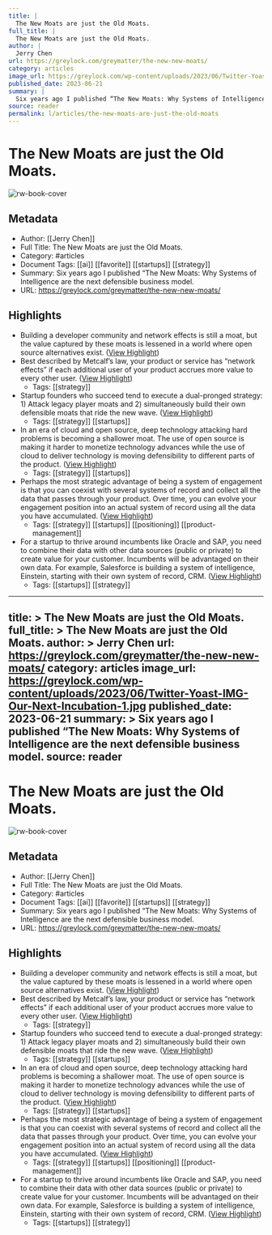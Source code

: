 ```yaml
---
title: |
  The New Moats are just the Old Moats.
full_title: |
  The New Moats are just the Old Moats.
author: |
  Jerry Chen
url: https://greylock.com/greymatter/the-new-new-moats/
category: articles
image_url: https://greylock.com/wp-content/uploads/2023/06/Twitter-Yoast-IMG-Our-Next-Incubation-1.jpg
published_date: 2023-06-21
summary: |
  Six years ago I published “The New Moats: Why Systems of Intelligence are the next defensible business model.
source: reader
permalink: l/articles/the-new-moats-are-just-the-old-moats
---
```

# The New Moats are just the Old Moats.

![rw-book-cover](https://greylock.com/wp-content/uploads/2023/06/Twitter-Yoast-IMG-Our-Next-Incubation-1.jpg)

## Metadata
- Author: [[Jerry Chen]]
- Full Title: The New Moats are just the Old Moats.
- Category: #articles
- Document Tags: [[ai]] [[favorite]] [[startups]] [[strategy]] 
- Summary: Six years ago I published “The New Moats: Why Systems of Intelligence are the next defensible business model.
- URL: https://greylock.com/greymatter/the-new-new-moats/

## Highlights
- Building a developer community and network effects is still a moat, but the value captured by these moats is lessened in a world where open source alternatives exist. ([View Highlight](https://read.readwise.io/read/01haa3n3j69rndepq9e5xt5vf7))
- Best described by Metcalf’s law, your product or service has “network effects” if each additional user of your product accrues more value to every other user. ([View Highlight](https://read.readwise.io/read/01haa3rbk3md6mvd5hkhfhqsd7))
    - Tags: [[strategy]] 
- Startup founders who succeed tend to execute a dual-pronged strategy: 1) Attack legacy player moats and 2) simultaneously build their own defensible moats that ride the new wave. ([View Highlight](https://read.readwise.io/read/01haa3y6xh9aa6zxx1manvhn9p))
    - Tags: [[strategy]] [[startups]] 
- In an era of cloud and open source, deep technology attacking hard problems is becoming a shallower moat. The use of open source is making it harder to monetize technology advances while the use of cloud to deliver technology is moving defensibility to different parts of the product. ([View Highlight](https://read.readwise.io/read/01haa40xg3jxqngnwsjh8g56hv))
    - Tags: [[strategy]] [[startups]] 
- Perhaps the most strategic advantage of being a system of engagement is that you can coexist with several systems of record and collect all the data that passes through your product. Over time, you can evolve your engagement position into an actual system of record using all the data you have accumulated. ([View Highlight](https://read.readwise.io/read/01haa47w2ds3k46mqkx00pm6vm))
    - Tags: [[strategy]] [[startups]] [[positioning]] [[product-management]] 
- For a startup to thrive around incumbents like Oracle and SAP, you need to combine their data with other data sources (public or private) to create value for your customer. Incumbents will be advantaged on their own data. For example, Salesforce is building a system of intelligence, Einstein, starting with their own system of record, CRM. ([View Highlight](https://read.readwise.io/read/01haa4ay441me0vq2kcj6hxrqx))
    - Tags: [[startups]] [[strategy]] 


---
title: >
  The New Moats are just the Old Moats.
full_title: >
  The New Moats are just the Old Moats.
author: >
  Jerry Chen
url: https://greylock.com/greymatter/the-new-new-moats/
category: articles
image_url: https://greylock.com/wp-content/uploads/2023/06/Twitter-Yoast-IMG-Our-Next-Incubation-1.jpg
published_date: 2023-06-21
summary: >
  Six years ago I published “The New Moats: Why Systems of Intelligence are the next defensible business model.
source: reader
---
# The New Moats are just the Old Moats.

![rw-book-cover](https://greylock.com/wp-content/uploads/2023/06/Twitter-Yoast-IMG-Our-Next-Incubation-1.jpg)

## Metadata
- Author: [[Jerry Chen]]
- Full Title: The New Moats are just the Old Moats.
- Category: #articles
- Document Tags: [[ai]] [[favorite]] [[startups]] [[strategy]] 
- Summary: Six years ago I published “The New Moats: Why Systems of Intelligence are the next defensible business model.
- URL: https://greylock.com/greymatter/the-new-new-moats/

## Highlights
- Building a developer community and network effects is still a moat, but the value captured by these moats is lessened in a world where open source alternatives exist. ([View Highlight](https://read.readwise.io/read/01haa3n3j69rndepq9e5xt5vf7))
- Best described by Metcalf’s law, your product or service has “network effects” if each additional user of your product accrues more value to every other user. ([View Highlight](https://read.readwise.io/read/01haa3rbk3md6mvd5hkhfhqsd7))
    - Tags: [[strategy]] 
- Startup founders who succeed tend to execute a dual-pronged strategy: 1) Attack legacy player moats and 2) simultaneously build their own defensible moats that ride the new wave. ([View Highlight](https://read.readwise.io/read/01haa3y6xh9aa6zxx1manvhn9p))
    - Tags: [[strategy]] [[startups]] 
- In an era of cloud and open source, deep technology attacking hard problems is becoming a shallower moat. The use of open source is making it harder to monetize technology advances while the use of cloud to deliver technology is moving defensibility to different parts of the product. ([View Highlight](https://read.readwise.io/read/01haa40xg3jxqngnwsjh8g56hv))
    - Tags: [[strategy]] [[startups]] 
- Perhaps the most strategic advantage of being a system of engagement is that you can coexist with several systems of record and collect all the data that passes through your product. Over time, you can evolve your engagement position into an actual system of record using all the data you have accumulated. ([View Highlight](https://read.readwise.io/read/01haa47w2ds3k46mqkx00pm6vm))
    - Tags: [[strategy]] [[startups]] [[positioning]] [[product-management]] 
- For a startup to thrive around incumbents like Oracle and SAP, you need to combine their data with other data sources (public or private) to create value for your customer. Incumbents will be advantaged on their own data. For example, Salesforce is building a system of intelligence, Einstein, starting with their own system of record, CRM. ([View Highlight](https://read.readwise.io/read/01haa4ay441me0vq2kcj6hxrqx))
    - Tags: [[startups]] [[strategy]] 


